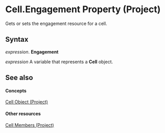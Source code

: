 
# Cell.Engagement Property (Project)

Gets or sets the engagement resource for a cell. 


## Syntax

 _expression_. **Engagement**

 _expression_ A variable that represents a **Cell** object.


## See also


#### Concepts


[Cell Object (Project)](553c50f1-1288-72b8-e2d2-74b3aee988c9.md)
#### Other resources


[Cell Members (Project)](51a8748b-831d-1909-2bbe-255f81321d7e.md)